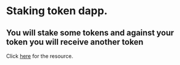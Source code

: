 <h1>Staking token dapp.</h1>

<h2>You will stake some tokens and against your token you will receive another token</h2>
<p>
  Click <a href="https://www.youtube.com/watch?v=CgXQC4dbGUE">here</a> for the
  resource.
</p>
